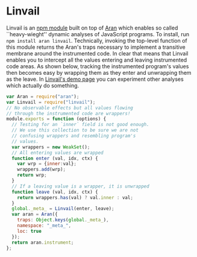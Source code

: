 # Linvail

Linvail is an [npm module](https://www.npmjs.com/linvail) built on top of [Aran](https://github.com/lachrist/aran) which enables so called ``heavy-wieght'' dynamic analyses of JavaScript programs.
To install, run `npm install aran linvail`.
Technically, invoking the top-level function of this module returns the Aran's traps necessary to implement a transitive membrane around the instrumented code.
In clear that means that Linvail enables you to intercept all the values entering and leaving instrumented code areas.
As shown below, tracking the instrumented program's values then becomes easy by wrapping them as they enter and unwrapping them as the leave.
In [Linvail's demo page](https://rawgit/lachrist/linvail/demo/index.html) you can experiment other analyses which actually do something.

```js
var Aran = require("aran");
var Linvail = require("linvail");
// No observable effects but all values flowing
// through the instrumented code are wrappers!
module.exports = function (options) {
  // Testing for an `inner` field is not good enough.
  // We use this collection to be sure we are not
  // confusing wrappers and resembling program's
  // values.
  var wrappers = new WeakSet();
  // All entering values are wrapped
  function enter (val, idx, ctx) {
    var wrp = {inner:val};
    wrappers.add(wrp);
    return wrp;
  }
  // If a leaving value is a wrapper, it is unwrapped
  function leave (val, idx, ctx) {
    return wrappers.has(val) ? val.inner : val;
  }
  global._meta_ = Linvail(enter, leave);
  var aran = Aran({
    traps: Object.keys(global._meta_),
    namespace: "_meta_",
    loc: true
  });
  return aran.instrument;
};
```
